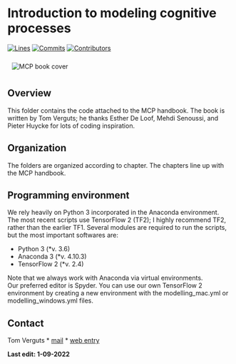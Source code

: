 # Introduction to modeling cognitive processes

[![Lines](https://img.shields.io/tokei/lines/github/CogComNeuroSci/modeling-master?style=plastic?color=yellowgreen)](https://img.shields.io/tokei/lines/github/CogComNeuroSci/modeling-master?style=plastic?color=yellowgreen)
[![Commits](https://img.shields.io/github/last-commit/CogComNeuroSci/modeling-master?style=plastic)](https://img.shields.io/github/last-commit/CogComNeuroSci/modeling-master?style=plastic)
[![Contributors](https://img.shields.io/github/contributors/CogComNeuroSci/modeling-master?style=plastic)](https://img.shields.io/github/contributors/CogComNeuroSci/modeling-master?style=plastic)

<img src="CogComNeurosci/CogComNeuroSci.github.io/images/cover_extract.png" alt="MCP book cover" max-width="30%" height="auto" align="center" hspace="10" vspace="10">

## Overview

This folder contains the code attached to the MCP handbook. The book is written by Tom Verguts; he thanks Esther De Loof, Mehdi Senoussi, and Pieter Huycke for lots of coding inspiration.

## Organization

The folders are organized according to chapter. The chapters line up with the MCP handbook.


## Programming environment   

We rely heavily on Python 3 incorporated in the Anaconda environment. The most recent scripts use TensorFlow 2 (TF2); I highly recommend TF2, rather than the earlier TF1. Several modules are required to run the scripts, but the most important softwares are:

- Python 3 (*v. 3.6)
- Anaconda 3 (*v. 4.10.3)
- TensorFlow 2 (*v. 2.4)

Note that we always work with Anaconda via virtual environments.   
Our preferred editor is Spyder. You can use our own TensorFlow 2 environment by creating a new environment with the modelling_mac.yml or modelling_windows.yml files.

## Contact

Tom Verguts
    * [mail](mailto:Tom.Verguts@UGent.be)
    * [web entry](https://www.cogcomneurosci.com/about/#principal-investigator)

[Lab website]: https://cogcomneurosci.com/

**Last edit: 1-09-2022**

